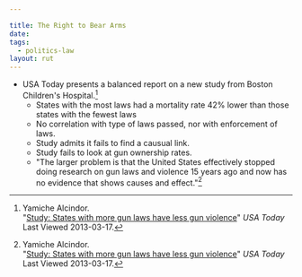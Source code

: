 ```yaml
---

title: The Right to Bear Arms
date: 
tags:
  - politics-law
layout: rut
---
```



* USA Today presents a balanced report on a new study from Boston Children's Hospital.[^20130317-1]
  * States with the most laws had a mortality rate 42% lower than those states with the fewest laws
  * No correlation with type of laws passed, nor with enforcement of laws.
  * Study admits it fails to find a causual link.
  * Study fails to look at gun ownership rates.
  * "The larger problem is that the United States effectively stopped doing research on gun laws and violence 15 years ago and now has no evidence that shows causes and effect."[^20130317-2]

[^20130317-1]: Yamiche Alcindor.  
    "[Study: States with more gun laws have less gun violence](http://www.usatoday.com/story/news/nation/2013/03/07/gun-violence-study-chicago/1969227/)" 
    _USA Today_ Last Viewed 2013-03-17. 

[^20130317-2]: Yamiche Alcindor.  
    "[Study: States with more gun laws have less gun violence](http://www.usatoday.com/story/news/nation/2013/03/07/gun-violence-study-chicago/1969227/)" 
    _USA Today_ Last Viewed 2013-03-17. 

